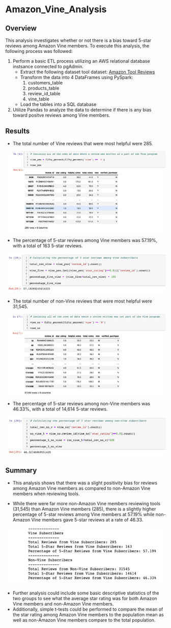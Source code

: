 # Amazon_Vine_Analysis

## Overview

This analysis investigates whether or not there is a bias toward 5-star reviews among Amazon Vine members.
To execute this analysis, the following process was followed:

1. Perform a basic ETL process utilizing an AWS relational database instsance connected to pgAdmin.
    - Extract the following dataset tool dataset: [Amazon Tool Reviews](https://s3.amazonaws.com/amazon-reviews-pds/tsv/amazon_reviews_us_Tools_v1_00.tsv.gz)
    - Transform the data into 4 DataFrames using PySpark:
        1. customers_table
        2. products_table
        3. review_id_table
        4. vine_table
    - Load the tables into a SQL database 
2. Utilize Pandas to analyze the data to determine if there is any bias toward positve reviews among Vine members.


## Results

- The total number of Vine reviews that were most helpful were 285.

![vine_yes](readme_images/vine_yes.png)

- The percentage of 5-star reviews among Vine members was 57.19%, with a total of 163 5-star reviews.

![vine_yes_percent](readme_images/vine_yes_percent.png)

- The total number of non-Vine reviews that were most helpful were 31,545.

![vine_no](readme_images/vine_no.png)

- The percentage of 5-star reviews among non-Vine members was 46.33%, with a total of 14,614 5-star reviews.

![vine_no_percent](readme_images/vine_no_percent.png)

## Summary

- This analysis shows that there was a slight positivity bias for reviews among Amazon Vine members as compared to non-Amazon Vine members when reviewing tools. 

- While there were far more non-Amazon Vine members reviewing tools (31,545) than Amazon Vine members (285), there is a slightly higher percentage of 5-star reviews among Vine members at 57.19% while non-Amazon Vine members gave 5-star reviews at a rate of 46.33.

![vine_summary](readme_images/vine_summary.png)

- Further analysis could include some basic descriptive statistics of the two groups to see what the average star rating was for both Amazon Vine members and non-Amazon Vine members.
- Additionally, simple t-tests could be performed to compare the mean of the star rating among Amazon Vine members to the population mean as well as non-Amazon Vine members compare to the total population.